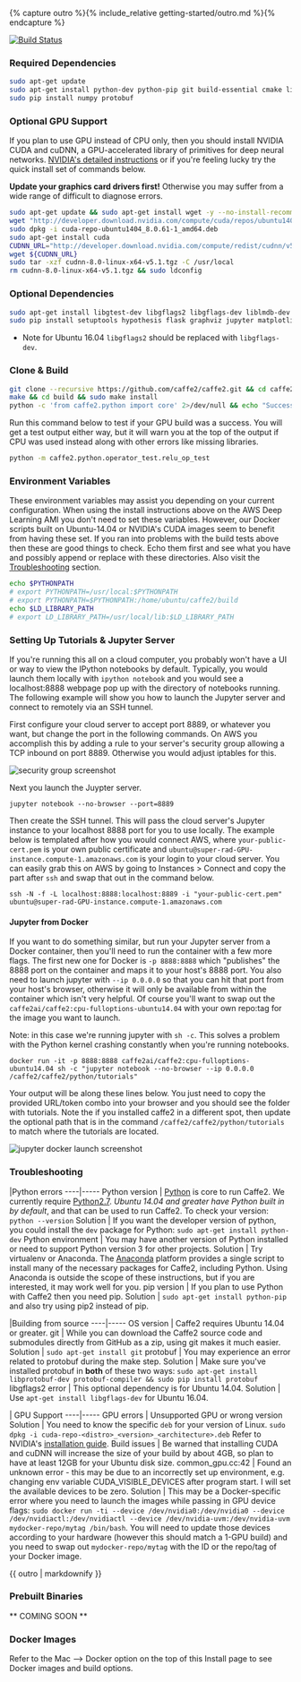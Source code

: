 {% capture outro %}{% include_relative getting-started/outro.md %}{% endcapture %}

<block class="ubuntu compile" />

[![Build Status](https://travis-ci.org/caffe2/caffe2.svg?branch=master)](https://travis-ci.org/caffe2/caffe2)

### Required Dependencies

```bash
sudo apt-get update
sudo apt-get install python-dev python-pip git build-essential cmake libprotobuf-dev protobuf-compiler libgoogle-glog-dev
sudo pip install numpy protobuf
```

### Optional GPU Support

If you plan to use GPU instead of CPU only, then you should install NVIDIA CUDA and cuDNN, a GPU-accelerated library of primitives for deep neural networks.
[NVIDIA's detailed instructions](http://docs.nvidia.com/cuda/cuda-installation-guide-linux/index.html#ubuntu-installation) or if you're feeling lucky try the quick install set of commands below.

**Update your graphics card drivers first!** Otherwise you may suffer from a wide range of difficult to diagnose errors.

```bash
sudo apt-get update && sudo apt-get install wget -y --no-install-recommends
wget "http://developer.download.nvidia.com/compute/cuda/repos/ubuntu1404/x86_64/cuda-repo-ubuntu1404_8.0.61-1_amd64.deb"
sudo dpkg -i cuda-repo-ubuntu1404_8.0.61-1_amd64.deb
sudo apt-get install cuda
CUDNN_URL="http://developer.download.nvidia.com/compute/redist/cudnn/v5.1/cudnn-8.0-linux-x64-v5.1.tgz"
wget ${CUDNN_URL}
sudo tar -xzf cudnn-8.0-linux-x64-v5.1.tgz -C /usr/local
rm cudnn-8.0-linux-x64-v5.1.tgz && sudo ldconfig
```

### Optional Dependencies

```bash
sudo apt-get install libgtest-dev libgflags2 libgflags-dev liblmdb-dev libleveldb-dev libsnappy-dev libopencv-dev libiomp-dev openmpi-bin openmpi-doc libopenmpi-dev python-pydot
sudo pip install setuptools hypothesis flask graphviz jupyter matplotlib scipy pydot tornado python-nvd3 scikit-image pyyaml
```

* Note for Ubuntu 16.04 `libgflags2` should be replaced with `libgflags-dev`.

### Clone & Build

```bash
git clone --recursive https://github.com/caffe2/caffe2.git && cd caffe2
make && cd build && sudo make install
python -c 'from caffe2.python import core' 2>/dev/null && echo "Success" || echo "Failure"
```

Run this command below to test if your GPU build was a success. You will get a test output either way, but it will warn you at the top of the output if CPU was used instead along with other errors like missing libraries.

```bash
python -m caffe2.python.operator_test.relu_op_test
```

### Environment Variables

These environment variables may assist you depending on your current configuration. When using the install instructions above on the AWS Deep Learning AMI you don't need to set these variables. However, our Docker scripts built on Ubuntu-14.04 or NVIDIA's CUDA images seem to benefit from having these set. If you ran into problems with the build tests above then these are good things to check. Echo them first and see what you have and possibly append or replace with these directories. Also visit the [Troubleshooting](getting-started.html#troubleshooting) section.

```bash
echo $PYTHONPATH
# export PYTHONPATH=/usr/local:$PYTHONPATH
# export PYTHONPATH=$PYTHONPATH:/home/ubuntu/caffe2/build
echo $LD_LIBRARY_PATH
# export LD_LIBRARY_PATH=/usr/local/lib:$LD_LIBRARY_PATH
```

### Setting Up Tutorials & Jupyter Server

If you're running this all on a cloud computer, you probably won't have a UI or way to view the IPython notebooks by default. Typically, you would launch them locally with `ipython notebook` and you would see a localhost:8888 webpage pop up with the directory of notebooks running. The following example will show you how to launch the Jupyter server and connect to remotely via an SSH tunnel.

First configure your cloud server to accept port 8889, or whatever you want, but change the port in the following commands. On AWS you accomplish this by adding a rule to your server's security group allowing a TCP inbound on port 8889. Otherwise you would adjust iptables for this.

![security group screenshot](../static/images/security-group-jupyter.png)

Next you launch the Juypter server.

```
jupyter notebook --no-browser --port=8889
```

Then create the SSH tunnel. This will pass the cloud server's Jupyter instance to your localhost 8888 port for you to use locally. The example below is templated after how you would connect AWS, where `your-public-cert.pem` is your own public certificate and `ubuntu@super-rad-GPU-instance.compute-1.amazonaws.com` is your login to your cloud server. You can easily grab this on AWS by going to Instances > Connect and copy the part after `ssh` and swap that out in the command below.

```
ssh -N -f -L localhost:8888:localhost:8889 -i "your-public-cert.pem" ubuntu@super-rad-GPU-instance.compute-1.amazonaws.com
```

#### Jupyter from Docker

If you want to do something similar, but run your Jupyter server from a Docker container, then you'll need to run the container with a few more flags. The first new one for Docker is `-p 8888:8888` which "publishes" the 8888 port on the container and maps it to your host's 8888 port. You also need to launch jupyter with `--ip 0.0.0.0` so that you can hit that port from your host's browser, otherwise it will only be available from within the container which isn't very helpful. Of course you'll want to swap out the `caffe2ai/caffe2:cpu-fulloptions-ubuntu14.04` with your own repo:tag for the image you want to launch.

Note: in this case we're running jupyter with `sh -c`. This solves a problem with the Python kernel crashing constantly when you're running notebooks.

```
docker run -it -p 8888:8888 caffe2ai/caffe2:cpu-fulloptions-ubuntu14.04 sh -c "jupyter notebook --no-browser --ip 0.0.0.0 /caffe2/caffe2/python/tutorials"
```

Your output will be along these lines below. You just need to copy the provided URL/token combo into your browser and you should see the folder with tutorials. Note the if you installed caffe2 in a different spot, then update the optional path that is in the command `/caffe2/caffe2/python/tutorials` to match where the tutorials are located.

![jupyter docker launch screenshot](../static/images/jupyter-docker-launch.png)

### Troubleshooting

|Python errors
----|-----
Python version | [Python](https://www.python.org/) is core to run Caffe2. We currently require [Python2.7](https://www.python.org/download/releases/2.7/). *Ubuntu 14.04 and greater have Python built in by default*, and that can be used to run Caffe2. To check your version: `python --version`
Solution | If you want the developer version of python, you could install the `dev` package for Python: `sudo apt-get install python-dev`
Python environment | You may have another version of Python installed or need to support Python version 3 for other projects.
Solution | Try virtualenv or Anaconda. The [Anaconda](https://www.continuum.io/downloads) platform provides a single script to install many of the necessary packages for Caffe2, including Python. Using Anaconda is outside the scope of these instructions, but if you are interested, it may work well for you.
pip version | If you plan to use Python with Caffe2 then you need pip.
Solution | `sudo apt-get install python-pip` and also try using pip2 instead of pip.

|Building from source
----|-----
OS version | Caffe2 requires Ubuntu 14.04 or greater.
git | While you can download the Caffe2 source code and submodules directly from GitHub as a zip, using git makes it much easier.
Solution | `sudo apt-get install git`
protobuf | You may experience an error related to protobuf during the make step.
Solution | Make sure you've installed protobuf in **both** of these two ways: `sudo apt-get install libprotobuf-dev protobuf-compiler && sudo pip install protobuf`
libgflags2 error | This optional dependency is for Ubuntu 14.04.
Solution | Use `apt-get install libgflags-dev` for Ubuntu 16.04.

| GPU Support
----|-----
GPU errors | Unsupported GPU or wrong version
Solution | You need to know the specific `deb` for your version of Linux. `sudo dpkg -i cuda-repo-<distro>_<version>_<architecture>.deb` Refer to NVIDIA's [installation guide](http://docs.nvidia.com/cuda/cuda-installation-guide-linux/index.html#ubuntu-installation).
Build issues | Be warned that installing CUDA and cuDNN will increase the size of your build by about 4GB, so plan to have at least 12GB for your Ubuntu disk size.
common_gpu.cc:42 | Found an unknown error - this may be due to an incorrectly set up environment, e.g. changing env variable CUDA_VISIBLE_DEVICES after program start. I will set the available devices to be zero.
Solution | This may be a Docker-specific error where you need to launch the images while passing in GPU device flags: `sudo docker run -ti --device /dev/nvidia0:/dev/nvidia0 --device /dev/nvidiactl:/dev/nvidiactl --device /dev/nvidia-uvm:/dev/nvidia-uvm mydocker-repo/mytag /bin/bash`. You will need to update those devices according to your hardware (however this should match a 1-GPU build) and you need to swap out `mydocker-repo/mytag` with the ID or the repo/tag of your Docker image.

{{ outro | markdownify }}

<block class="ubuntu prebuilt" />

### Prebuilt Binaries

** COMING SOON **

<block class="ubuntu docker" />

### Docker Images

Refer to the Mac --> Docker option on the top of this Install page to see Docker images and build options.
